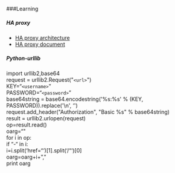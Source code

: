 ###Learning

##### HA proxy

* [HA proxy architecture](http://www.haproxy.org/download/1.2/doc/architecture.txt)
* [HA proxy document](http://www.haproxy.org/download/1.2/doc/haproxy-en.txt)

##### Python-urllib

> 
import urllib2,base64   
request = urllib2.Request("`<url>`")     
KEY=“`<username>`”    
PASSWORD=“`<password>`”      
base64string = base64.encodestring('%s:%s' % (KEY, PASSWORD)).replace('\n', ‘')       
request.add_header("Authorization", "Basic %s" % base64string)      
result = urllib2.urlopen(request)     
op=result.read()       
oarg=“"     
for i in op:       
 if “-“ in i:       
  i=i.split(‘href=“‘)[1].split(‘/“‘)[0]      
  oarg=oarg+i+”,”       
print oarg     



